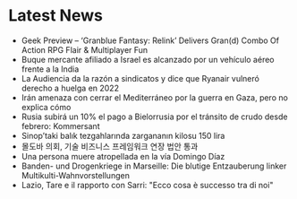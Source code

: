 # Latest News
-  Geek Preview – ‘Granblue Fantasy: Relink’ Delivers Gran(d) Combo Of Action RPG Flair & Multiplayer Fun
-  Buque mercante afiliado a Israel es alcanzado por un vehículo aéreo frente a la India
-  La Audiencia da la razón a sindicatos y dice que Ryanair vulneró derecho a huelga en 2022
-  Irán amenaza con cerrar el Mediterráneo por la guerra en Gaza, pero no explica cómo
-  Rusia subirá un 10% el pago a Bielorrusia por el tránsito de crudo desde febrero: Kommersant
-  Sinop’taki balık tezgahlarında zargananın kilosu 150 lira
-  몰도바 의회, 기술 비즈니스 프레임워크 연장 법안 통과
-  Una persona muere atropellada en la vía Domingo Díaz
-  Banden- und Drogenkriege in Marseille: Die blutige Entzauberung linker Multikulti-Wahnvorstellungen
-  Lazio, Tare e il rapporto con Sarri: "Ecco cosa è successo tra di noi"
